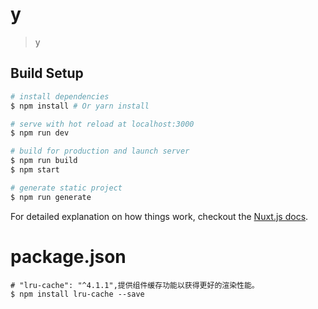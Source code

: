 # y

> y

## Build Setup

``` bash
# install dependencies
$ npm install # Or yarn install

# serve with hot reload at localhost:3000
$ npm run dev

# build for production and launch server
$ npm run build
$ npm start

# generate static project
$ npm run generate
```

For detailed explanation on how things work, checkout the [Nuxt.js docs](https://github.com/nuxt/nuxt.js).

# package.json

```
# "lru-cache": "^4.1.1",提供组件缓存功能以获得更好的渲染性能。
$ npm install lru-cache --save
```


